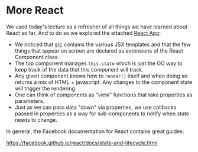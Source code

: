 # More React

We used today's lecture as a refresher of all things we have learned about React so far.  And to do so we explored the attached [React App](./code):

- We noticed that [src](./code/src) contains the various JSX templates and that the few things that appear on screen are declared as extensions of the React Component class.
- The top component manages `this.state` which is just the OO way to keep track of the data that this component will track.
- Any given component knows how to `render()` itself and when doing so returns a mix of HTML + javascript.  Any changes to the component state will trigger the rendering.
- One can think of components as "view" functions that take properties as parameters.  
- Just as we can pass data "down" via properties, we use callbacks passed in properties as a way for sub-components to notify when state needs to change.

In general, the Facebook documentation for React contains great guides:

https://facebook.github.io/react/docs/state-and-lifecycle.html




